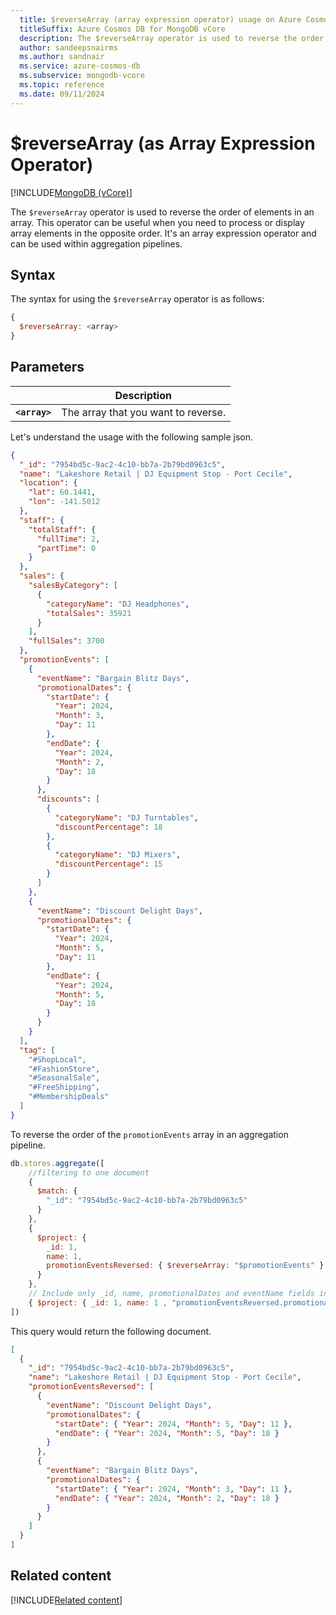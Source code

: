 ```yaml
---
  title: $reverseArray (array expression operator) usage on Azure Cosmos DB for MongoDB vCore
  titleSuffix: Azure Cosmos DB for MongoDB vCore
  description: The $reverseArray operator is used to reverse the order of elements in an array. 
  author: sandeepsnairms
  ms.author: sandnair
  ms.service: azure-cosmos-db
  ms.subservice: mongodb-vcore
  ms.topic: reference
  ms.date: 09/11/2024
---
```


# $reverseArray (as Array Expression Operator)

[!INCLUDE[MongoDB (vCore)](~/reusable-content/ce-skilling/azure/includes/cosmos-db/includes/appliesto-mongodb-vcore.md)]

The `$reverseArray` operator is used to reverse the order of elements in an array. This operator can be useful when you need to process or display array elements in the opposite order. It's an array expression operator and can be used within aggregation pipelines.

## Syntax

The syntax for using the `$reverseArray` operator is as follows:

```javascript
{
  $reverseArray: <array>
}
```

## Parameters

| | Description |
| --- | --- |
| **`<array>`**| The array that you want to reverse.|


Let's understand the usage with the following sample json.
```json
{
  "_id": "7954bd5c-9ac2-4c10-bb7a-2b79bd0963c5",
  "name": "Lakeshore Retail | DJ Equipment Stop - Port Cecile",
  "location": {
    "lat": 60.1441,
    "lon": -141.5012
  },
  "staff": {
    "totalStaff": {
      "fullTime": 2,
      "partTime": 0
    }
  },
  "sales": {
    "salesByCategory": [
      {
        "categoryName": "DJ Headphones",
        "totalSales": 35921
      }
    ],
    "fullSales": 3700
  },
  "promotionEvents": [
    {
      "eventName": "Bargain Blitz Days",
      "promotionalDates": {
        "startDate": {
          "Year": 2024,
          "Month": 3,
          "Day": 11
        },
        "endDate": {
          "Year": 2024,
          "Month": 2,
          "Day": 18
        }
      },
      "discounts": [
        {
          "categoryName": "DJ Turntables",
          "discountPercentage": 18
        },
        {
          "categoryName": "DJ Mixers",
          "discountPercentage": 15
        }
      ]
    },
    {
      "eventName": "Discount Delight Days",
      "promotionalDates": {
        "startDate": {
          "Year": 2024,
          "Month": 5,
          "Day": 11
        },
        "endDate": {
          "Year": 2024,
          "Month": 5,
          "Day": 18
        }
      }
    }
  ],
  "tag": [
    "#ShopLocal",
    "#FashionStore",
    "#SeasonalSale",
    "#FreeShipping",
    "#MembershipDeals"
  ]
}
```

To reverse the order of the `promotionEvents` array in an aggregation pipeline.

```javascript
db.stores.aggregate([
    //filtering to one document
    {
      $match: {
        "_id": "7954bd5c-9ac2-4c10-bb7a-2b79bd0963c5"
      }
    },
    {
      $project: {
        _id: 1,
        name: 1,
        promotionEventsReversed: { $reverseArray: "$promotionEvents" }
      }
    },
    // Include only _id, name, promotionalDates and eventName fields in the output 
    { $project: { _id: 1, name: 1 , "promotionEventsReversed.promotionalDates":1, "promotionEventsReversed.eventName":1  } } 
])
```

This query would return the following document.

```json
[
  {
    "_id": "7954bd5c-9ac2-4c10-bb7a-2b79bd0963c5",
    "name": "Lakeshore Retail | DJ Equipment Stop - Port Cecile",
    "promotionEventsReversed": [
      {
        "eventName": "Discount Delight Days",
        "promotionalDates": {
          "startDate": { "Year": 2024, "Month": 5, "Day": 11 },
          "endDate": { "Year": 2024, "Month": 5, "Day": 18 }
        }
      },
      {
        "eventName": "Bargain Blitz Days",
        "promotionalDates": {
          "startDate": { "Year": 2024, "Month": 3, "Day": 11 },
          "endDate": { "Year": 2024, "Month": 2, "Day": 18 }
        }
      }
    ]
  }
]
```

## Related content
[!INCLUDE[Related content](../includes/related-content.md)]
